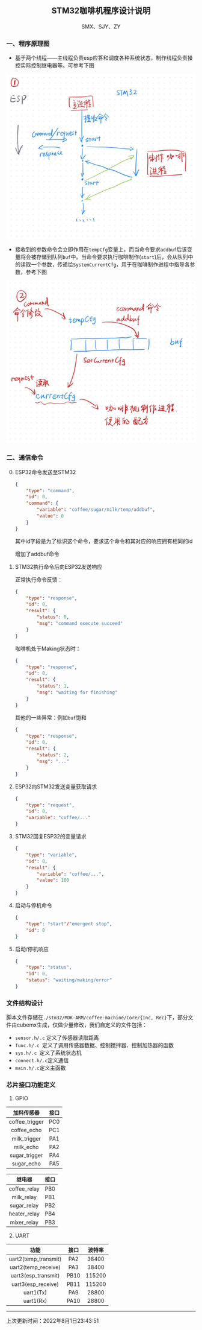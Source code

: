 <center><h2>
    STM32咖啡机程序设计说明
    </h2></center>


<center>SMX、SJY、ZY</center>

<h3>
    一、程序原理图
</h3>

- 基于两个线程——主线程负责esp应答和调度各种系统状态，制作线程负责操控实际控制继电器等。可参考下图

![](./Doc/多线程.jpg)



- 接收到的参数命令会立即作用在`tempCfg`变量上，而当命令要求`addbuf`后该变量将会被存储到队列`buf`中。当命令要求执行咖啡制作(`start`)后，会从队列中的读取一个参数，传递给`SystemCurrentCfg`，用于在咖啡制作进程中指导各参数，参考下图

![](./Doc/队列.jpg)





<h3>
    二、通信命令
</h3>

0. ESP32命令发送至STM32

   ```json
   {
       "type": "command",
       "id": 0,
       "command": {
           "variable": "coffee/sugar/milk/temp/addbuf",
           "value": 0
       }
   }
   ```

   其中id字段是为了标识这个命令，要求这个命令和其对应的响应拥有相同的id

   增加了addbuf命令

1. STM32执行命令后向ESP32发送响应

   正常执行命令反馈：

   ```json
   {
       "type": "response",
       "id": 0,
       "result": {
           "status": 0,
           "msg": "command execute succeed"
       }
   }
   ```

   咖啡机处于Making状态时：

   ```json
   {
       "type": "response",
       "id": 0,
       "result": {
           "status": 1,
           "msg": "waiting for finishing"
       }
   }
   ```

   其他的一些异常：例如`buf`饱和

   ```json
   {
       "type": "response",
       "id": 0,
       "result": {
           "status": 2,
           "msg": "..."
       }
   }
   ```

2. ESP32向STM32发送变量获取请求

   ```json
   {
       "type": "request",
       "id": 0,
       "variable": "coffee/..."
   }
   ```

3. STM32回复ESP32的变量请求

   ```json
   {
       "type": "variable",
       "id": 0,
       "result": {
           "variable": "coffee/...",
           "value": 100
       }
   }
   ```

4. 启动与停机命令

   ```json
   {
       "type": "start"/"emergent stop",
       "id": 0
   }
   ```

5. 启动/停机响应

   ```json
   {
       "type": "status",
       "id": 0,
       "status": "waiting/making/error"
   }
   ```

### 

### 文件结构设计

脚本文件存储在`./stm32/MDK-ARM/coffee-machine/Core/{Inc, Rec}`下，部分文件由cubemx生成，仅做少量修改，我们自定义的文件包括：

- `sensor.h/.c` 定义了传感器读取距离
- `func.h/.c `定义了调用传感器数据、控制搅拌器、控制加热器的函数
- `sys.h/.c `定义了系统状态机
- `connect.h/.c`定义通信
- `main.h/.c`定义主函数



### 芯片接口功能定义

1. GPIO

|   加料传感器   | 接口 |
| :------------: | :--: |
| coffee_trigger | PC0  |
|  coffee_echo   | PC1  |
|  milk_trigger  | PA1  |
|   milk_echo    | PA2  |
| sugar_trigger  | PA4  |
|   sugar_echo   | PA5  |



|    继电器    | 接口 |
| :----------: | :--: |
| coffee_relay | PB0  |
|  milk_relay  | PB1  |
| sugar_relay  | PB2  |
| heater_relay | PB4  |
| mixer_relay  | PB3  |



2. UART

|         功能         | 接口 | 波特率 |
| :------------------: | :--: | :----: |
| uart2(temp_transmit) | PA2  | 38400  |
| uart2(temp_receive)  | PA3  | 38400  |
| uart3(esp_transmit)  | PB10 | 115200 |
|  uart3(esp_receive)  | PB11 | 115200 |
|      uart1(Tx)       | PA9  | 28800  |
|      uart1(Rx)       | PA10 | 28800  |



----

上次更新时间：2022年8月1日23:43:51












